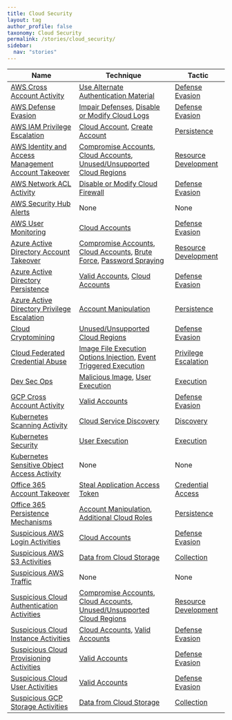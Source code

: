 ```yaml
---
title: Cloud Security
layout: tag
author_profile: false
taxonomy: Cloud Security
permalink: /stories/cloud_security/
sidebar:
  nav: "stories"
---
```


| Name        | Technique   | Tactic       |
| ----------- | ----------- |--------------|
| [AWS Cross Account Activity](/stories/aws_cross_account_activity/) | [Use Alternate Authentication Material](/tags/#use-alternate-authentication-material) | [Defense Evasion](/tags/#defense-evasion) |
| [AWS Defense Evasion](/stories/aws_defense_evasion/) | [Impair Defenses](/tags/#impair-defenses), [Disable or Modify Cloud Logs](/tags/#disable-or-modify-cloud-logs) | [Defense Evasion](/tags/#defense-evasion) |
| [AWS IAM Privilege Escalation](/stories/aws_iam_privilege_escalation/) | [Cloud Account](/tags/#cloud-account), [Create Account](/tags/#create-account) | [Persistence](/tags/#persistence) |
| [AWS Identity and Access Management Account Takeover](/stories/aws_identity_and_access_management_account_takeover/) | [Compromise Accounts](/tags/#compromise-accounts), [Cloud Accounts](/tags/#cloud-accounts), [Unused/Unsupported Cloud Regions](/tags/#unused/unsupported-cloud-regions) | [Resource Development](/tags/#resource-development) |
| [AWS Network ACL Activity](/stories/aws_network_acl_activity/) | [Disable or Modify Cloud Firewall](/tags/#disable-or-modify-cloud-firewall) | [Defense Evasion](/tags/#defense-evasion) |
| [AWS Security Hub Alerts]() | None | None |
| [AWS User Monitoring](/stories/aws_user_monitoring/) | [Cloud Accounts](/tags/#cloud-accounts) | [Defense Evasion](/tags/#defense-evasion) |
| [Azure Active Directory Account Takeover](/stories/azure_active_directory_account_takeover/) | [Compromise Accounts](/tags/#compromise-accounts), [Cloud Accounts](/tags/#cloud-accounts), [Brute Force](/tags/#brute-force), [Password Spraying](/tags/#password-spraying) | [Resource Development](/tags/#resource-development) |
| [Azure Active Directory Persistence](/stories/azure_active_directory_persistence/) | [Valid Accounts](/tags/#valid-accounts), [Cloud Accounts](/tags/#cloud-accounts) | [Defense Evasion](/tags/#defense-evasion) |
| [Azure Active Directory Privilege Escalation](/stories/azure_active_directory_privilege_escalation/) | [Account Manipulation](/tags/#account-manipulation) | [Persistence](/tags/#persistence) |
| [Cloud Cryptomining](/stories/cloud_cryptomining/) | [Unused/Unsupported Cloud Regions](/tags/#unused/unsupported-cloud-regions) | [Defense Evasion](/tags/#defense-evasion) |
| [Cloud Federated Credential Abuse](/stories/cloud_federated_credential_abuse/) | [Image File Execution Options Injection](/tags/#image-file-execution-options-injection), [Event Triggered Execution](/tags/#event-triggered-execution) | [Privilege Escalation](/tags/#privilege-escalation) |
| [Dev Sec Ops](/stories/dev_sec_ops/) | [Malicious Image](/tags/#malicious-image), [User Execution](/tags/#user-execution) | [Execution](/tags/#execution) |
| [GCP Cross Account Activity](/stories/gcp_cross_account_activity/) | [Valid Accounts](/tags/#valid-accounts) | [Defense Evasion](/tags/#defense-evasion) |
| [Kubernetes Scanning Activity](/stories/kubernetes_scanning_activity/) | [Cloud Service Discovery](/tags/#cloud-service-discovery) | [Discovery](/tags/#discovery) |
| [Kubernetes Security](/stories/kubernetes_security/) | [User Execution](/tags/#user-execution) | [Execution](/tags/#execution) |
| [Kubernetes Sensitive Object Access Activity]() | None | None |
| [Office 365 Account Takeover](/stories/office_365_account_takeover/) | [Steal Application Access Token](/tags/#steal-application-access-token) | [Credential Access](/tags/#credential-access) |
| [Office 365 Persistence Mechanisms](/stories/office_365_persistence_mechanisms/) | [Account Manipulation](/tags/#account-manipulation), [Additional Cloud Roles](/tags/#additional-cloud-roles) | [Persistence](/tags/#persistence) |
| [Suspicious AWS Login Activities](/stories/suspicious_aws_login_activities/) | [Cloud Accounts](/tags/#cloud-accounts) | [Defense Evasion](/tags/#defense-evasion) |
| [Suspicious AWS S3 Activities](/stories/suspicious_aws_s3_activities/) | [Data from Cloud Storage](/tags/#data-from-cloud-storage) | [Collection](/tags/#collection) |
| [Suspicious AWS Traffic]() | None | None |
| [Suspicious Cloud Authentication Activities](/stories/suspicious_cloud_authentication_activities/) | [Compromise Accounts](/tags/#compromise-accounts), [Cloud Accounts](/tags/#cloud-accounts), [Unused/Unsupported Cloud Regions](/tags/#unused/unsupported-cloud-regions) | [Resource Development](/tags/#resource-development) |
| [Suspicious Cloud Instance Activities](/stories/suspicious_cloud_instance_activities/) | [Cloud Accounts](/tags/#cloud-accounts), [Valid Accounts](/tags/#valid-accounts) | [Defense Evasion](/tags/#defense-evasion) |
| [Suspicious Cloud Provisioning Activities](/stories/suspicious_cloud_provisioning_activities/) | [Valid Accounts](/tags/#valid-accounts) | [Defense Evasion](/tags/#defense-evasion) |
| [Suspicious Cloud User Activities](/stories/suspicious_cloud_user_activities/) | [Valid Accounts](/tags/#valid-accounts) | [Defense Evasion](/tags/#defense-evasion) |
| [Suspicious GCP Storage Activities](/stories/suspicious_gcp_storage_activities/) | [Data from Cloud Storage](/tags/#data-from-cloud-storage) | [Collection](/tags/#collection) |